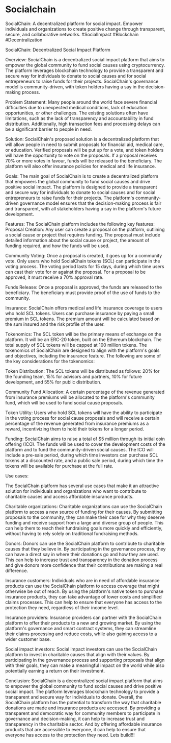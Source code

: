 # Socialchain
SocialChain: A decentralized platform for social impact. Empower individuals and organizations to create positive change through transparent, secure, and collaborative networks. #SocialImpact #Blockchain #Decentralization

SocialChain: Decentralized Social Impact Platform

Overview:
SocialChain is a decentralized social impact platform that aims to empower the global community to fund social causes using cryptocurrency. The platform leverages blockchain technology to provide a transparent and secure way for individuals to donate to social causes and for social entrepreneurs to raise funds for their projects. SocialChain's governance model is community-driven, with token holders having a say in the decision-making process.

Problem Statement:
Many people around the world face severe financial difficulties due to unexpected medical conditions, lack of education opportunities, or other challenges. The existing solutions often have limitations, such as the lack of transparency and accountability in fund distribution. Additionally, high transaction fees and processing delays can be a significant barrier to people in need.

Solution:
SocialChain's proposed solution is a decentralized platform that will allow people in need to submit proposals for financial aid, medical care, or education. Verified proposals will be put up for a vote, and token holders will have the opportunity to vote on the proposals. If a proposal receives 70% or more votes in favour, funds will be released to the beneficiary. The platform will also offer insurance policies for medical and life insurance. 

Goals:
The main goal of SocialChain is to create a decentralized platform that empowers the global community to fund social causes and drive positive social impact. The platform is designed to provide a transparent and secure way for individuals to donate to social causes and for social entrepreneurs to raise funds for their projects. The platform's community-driven governance model ensures that the decision-making process is fair and transparent, with all stakeholders having a say in the platform's future development.




Features:
The SocialChain platform includes the following key features:
Proposal Creation: Any user can create a proposal on the platform, outlining a social cause or project that requires funding. The proposal must include detailed information about the social cause or project, the amount of funding required, and how the funds will be used.

Community Voting: Once a proposal is created, it goes up for a community vote. Only users who hold SocialChain tokens (SCL) can participate in the voting process. The voting period lasts for 15 days, during which time users can cast their vote for or against the proposal. For a proposal to be approved, it must receive a 70% approval rate.

Funds Release: Once a proposal is approved, the funds are released to the beneficiary. The beneficiary must provide proof of the use of funds to the community.

Insurance: SocialChain offers medical and life insurance coverage to users who hold SCL tokens. Users can purchase insurance by paying a small premium in SCL tokens. The premium amount will be calculated based on the sum insured and the risk profile of the user.

Tokenomics:
The SCL token will be the primary means of exchange on the platform. It will be an ERC-20 token, built on the Ethereum blockchain. The total supply of SCL tokens will be capped at 100 million tokens. The tokenomics of SocialChain are designed to align with the platform's goals and objectives, including the insurance feature. The following are some of the key considerations for the tokenomics:

Token Distribution: The SCL tokens will be distributed as follows: 
20% for the founding team, 15% for advisors and partners, 10% for future development, and 55% for public distribution.

Community Fund Allocation: A certain percentage of the revenue generated from insurance premiums will be allocated to the platform's community fund, which will be used to fund social cause proposals.

Token Utility: Users who hold SCL tokens will have the ability to participate in the voting process for social cause proposals and will receive a certain percentage of the revenue generated from insurance premiums as a reward, incentivizing them to hold their tokens for a longer period.

Funding:
SocialChain aims to raise a total of $5 million through its initial coin offering (ICO). The funds will be used to cover the development costs of the platform and to fund the community-driven social causes. The ICO will include a pre-sale period, during which time investors can purchase SCL tokens at a discounted rate, and a public sale period, during which time the tokens will be available for purchase at the full rate.

Use cases:

The SocialChain platform has several use cases that make it an attractive solution for individuals and organizations who want to contribute to charitable causes and access affordable insurance products.

Charitable organizations: Charitable organizations can use the SocialChain platform to access a new source of funding for their causes. By submitting proposals to the community, they can make their case for why they deserve funding and receive support from a large and diverse group of people. This can help them to reach their fundraising goals more quickly and efficiently, without having to rely solely on traditional fundraising methods.

Donors: Donors can use the SocialChain platform to contribute to charitable causes that they believe in. By participating in the governance process, they can have a direct say in where their donations go and how they are used. This can help to increase trust and transparency in the donation process and give donors more confidence that their contributions are making a real difference.

Insurance customers: Individuals who are in need of affordable insurance products can use the SocialChain platform to access coverage that might otherwise be out of reach. By using the platform's native token to purchase insurance products, they can take advantage of lower costs and simplified claims processes. This can help to ensure that everyone has access to the protection they need, regardless of their income level.

Insurance providers: Insurance providers can partner with the SocialChain platform to offer their products to a new and growing market. By using the platform's governance and smart contract systems, they can streamline their claims processing and reduce costs, while also gaining access to a wider customer base.

Social impact investors: Social impact investors can use the SocialChain platform to invest in charitable causes that align with their values. By participating in the governance process and supporting proposals that align with their goals, they can make a meaningful impact on the world while also potentially earning a return on their investment.

Conclusion:
SocialChain is a decentralized social impact platform that aims to empower the global community to fund social causes and drive positive social impact. The platform leverages blockchain technology to provide a transparent and secure way for individuals to donate. Overall, the SocialChain platform has the potential to transform the way that charitable donations are made and insurance products are accessed. By providing a transparent and democratic way for community members to participate in governance and decision-making, it can help to increase trust and transparency in the charitable sector. And by offering affordable insurance products that are accessible to everyone, it can help to ensure that everyone has access to the protection they need. Lets build!!!
